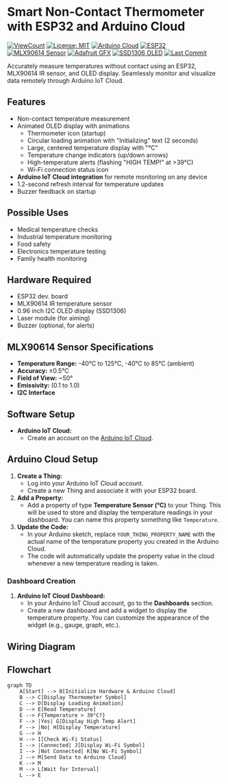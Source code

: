 # Smart Non-Contact Thermometer with ESP32 and Arduino Cloud

[![ViewCount](https://views.whatilearened.today/views/github/YOUR_USERNAME/YOUR_REPO_NAME.svg)](#)
[![License: MIT](https://img.shields.io/badge/License-MIT-yellow.svg)](#license)
[![Arduino Cloud](https://img.shields.io/badge/Arduino-Cloud-blue.svg)](#arduino-cloud-setup)
[![ESP32](https://img.shields.io/badge/ESP32-PlatformIO-blue.svg)](#hardware-required)
[![MLX90614 Sensor](https://img.shields.io/badge/MLX90614-Sensor-green.svg)](#hardware-required)
[![Adafruit GFX](https://img.shields.io/badge/Adafruit-GFX-orange.svg)](#software-setup)
[![SSD1306 OLED](https://img.shields.io/badge/SSD1306-OLED-yellow.svg)](#hardware-required)
[![Last Commit](https://img.shields.io/github/last-commit/pxvn/SmartThermometer-ESP32-ArduinoCloud)](#)

Accurately measure temperatures without contact using an ESP32, MLX90614 IR sensor, and OLED display. Seamlessly monitor and visualize data remotely through Arduino IoT Cloud.

## Features

-   Non-contact temperature measurement
-   Animated OLED display with animations
    *   Thermometer icon (startup)
    *   Circular loading animation with "Initializing" text (2 seconds)
    *   Large, centered temperature display with "°C"
    *   Temperature change indicators (up/down arrows)
    *   High-temperature alerts (flashing "HIGH TEMP!" at >39°C)
    *   Wi-Fi connection status icon
-   **Arduino IoT Cloud integration** for remote monitoring on any device
-   1.2-second refresh interval for temperature updates
-   Buzzer feedback on startup

   ## Possible Uses

-   Medical temperature checks
-   Industrial temperature monitoring
-   Food safety
-   Electronics temperature testing
-   Family health monitoring

## Hardware Required

-   ESP32 dev. board
-   MLX90614 IR temperature sensor
-   0.96 inch I2C OLED display (SSD1306)
-   Laser module (for aiming)
-   Buzzer (optional, for alerts)

## MLX90614 Sensor Specifications

-   **Temperature Range:** -40°C to 125°C, -40°C to 85°C (ambient)
-   **Accuracy:**  ±0.5°C 
-   **Field of View:** ~50°
-   **Emissivity:**  (0.1 to 1.0)
-   **I2C Interface**

## Software Setup

-  **Arduino IoT Cloud:** 
    *   Create an account on the [Arduino IoT Cloud](https://create.arduino.cc/iot/home).

## Arduino Cloud Setup

1.  **Create a Thing:**
    *   Log into your Arduino IoT Cloud account.
    *   Create a new Thing and associate it with your ESP32 board.
2.  **Add a Property:**
    *   Add a property of type **Temperature Sensor (°C)** to your Thing. This will be used to store and display the temperature readings in your dashboard. You can name 
        this property something like `Temperature`.
3.  **Update the Code:**
    *   In your Arduino sketch, replace `YOUR_THING_PROPERTY_NAME` with the actual name of the temperature property you created in the Arduino Cloud.
    *   The code will automatically update the property value in the cloud whenever a new temperature reading is taken.

### Dashboard Creation

1.  **Arduino IoT Cloud Dashboard:**
    *   In your Arduino IoT Cloud account, go to the **Dashboards** section.
    *   Create a new dashboard and add a widget to display the temperature property. You can customize the appearance of the widget (e.g., gauge, graph, etc.).

## Wiring Diagram


## Flowchart

```mermaid
graph TD
    A[Start] --> B[Initialize Hardware & Arduino Cloud]
    B --> C[Display Thermometer Symbol]
    C --> D[Display Loading Animation]
    D --> E[Read Temperature]
    E --> F{Temperature > 39°C?}
    F --> |Yes| G[Display High Temp Alert]
    F --> |No| H[Display Temperature]
    G --> H
    H --> I[Check Wi-Fi Status]
    I --> |Connected| J[Display Wi-Fi Symbol]
    I --> |Not Connected| K[No Wi-Fi Symbol]
    J --> M[Send Data to Arduino Cloud]
    K --> M
    M --> L[Wait for Interval]
    L --> E
